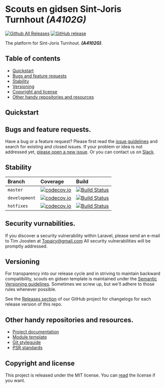 # Scouts en gidsen Sint-Joris Turnhout *(A4102G)*

[![Github All Releases](https://img.shields.io/github/downloads/SIJOT/SIJOT-L5.2/total.svg)]()
[![GitHub release](https://img.shields.io/github/release/SIJOT/SIJOT-L5.2.svg)]()

The platform for Sint-Joris Turnhout. ***(A4102G)***.

## Table of contents

* [Quickstart](#quickstart)
* [Bugs and feature requests](#bugs-and-feature-requests)
* [Stability](#stability)
* [Versioning](#versioning)
* [Copyright and license](#copyright-and-license)
* [Other handy repositories and resources](#other-handy-repositories-and-resources)

## Quickstart

## Bugs and feature requests. 
Have a bug or a feature request? Please first read the [issue guidelines]() and search for existing and closed issues. If your problem or idea is not addressed yet, [please open a new issue](). Or you can contact us on [Slack](https://rientjeteen.slack.com).

## Stability

| Branch        | Coverage | Build |
| :------------ | :------------- | :--------- |
| `master`      | [![codecov.io](https://codecov.io/github/SIJOT/SIJOT-L5.2/coverage.svg?branch=master)](https://codecov.io/github/SIJOT/SIJOT-L5.2?branch=master) | [![Build Status](https://travis-ci.org/SIJOT/SIJOT-L5.2.svg?branch=master)](https://travis-ci.org/SIJOT/SIJOT-L5.2) |
| `development` | [![codecov.io](https://codecov.io/github/SIJOT/SIJOT-L5.2/coverage.svg?branch=development)](https://codecov.io/github/SIJOT/SIJOT-L5.2?branch=development) | [![Build Status](https://travis-ci.org/SIJOT/SIJOT-L5.2.svg?branch=development)](https://travis-ci.org/SIJOT/SIJOT-L5.2) |
| `hotfixes`    | [![codecov.io](https://codecov.io/github/SIJOT/SIJOT-L5.2/coverage.svg?branch=hotfixes)](https://codecov.io/github/SIJOT/SIJOT-L5.2?branch=hotfixes) | [![Build Status](https://travis-ci.org/SIJOT/SIJOT-L5.2.svg?branch=hotfixes)](https://travis-ci.org/SIJOT/SIJOT-L5.2) |

## Security vurnabilities.

If you discover a security vulnerability within Laravel, please send an e-mail to Tim Joosten at [Topairy@gmail.com](mailto:Topairy@gmail.com) All security vulnerabilities will be promptly addressed.


## Versioning 
For transparency into our release cycle and in striving to maintain backward compatibility, scouts en gidsen template is maintained under the [Semantic Versioning guidelines](http://semver.org/). Sometimes we screw up, but we'll adhere to those rules whenever possible.

See the [Releases section](https://github.com/template-hop/web-platform/releases) of our GitHub project for changelogs for each release version of this repo.

## Other handy repositories and resources. 

- [Project documentation](http://hop-template.readthedocs.org/en/latest/GulpJS/)
- [Module template](https://github.com/Tjoosten/module-skeleton/tree/master)
- [Git styleguide](https://github.com/jonathanong/git-style-guide)
- [PSR standards](http://www.php-fig.org/)

## Copyright and license 

This project is released under the MIT license. You can [read](LICENSE) the license if you want.
